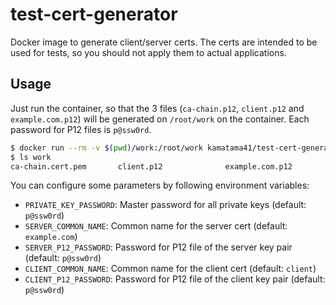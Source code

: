 # test-cert-generator

Docker image to generate client/server certs. The certs are intended to be used for tests, so you should not apply them to actual applications.

## Usage

Just run the container, so that the 3 files (`ca-chain.p12`, `client.p12` and `example.com.p12`) will be generated on `/root/work` on the container.
Each password for P12 files is `p@ssw0rd`.

```sh
$ docker run --rm -v $(pwd)/work:/root/work kamatama41/test-cert-generator
$ ls work
ca-chain.cert.pem       client.p12              example.com.p12
```

You can configure some parameters by following environment variables:
- `PRIVATE_KEY_PASSWORD`: Master password for all private keys (default: `p@ssw0rd`)
- `SERVER_COMMON_NAME`: Common name for the server cert (default: `example.com`)
- `SERVER_P12_PASSWORD`: Password for P12 file of the server key pair (default: `p@ssw0rd`)
- `CLIENT_COMMON_NAME`: Common name for the client cert (default: `client`)
- `CLIENT_P12_PASSWORD`: Password for P12 file of the client key pair (default: `p@ssw0rd`)
